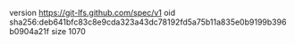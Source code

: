 version https://git-lfs.github.com/spec/v1
oid sha256:deb641bfc83c8e9cda323a43dc78192fd5a75b11a835e0b9199b396b0904a21f
size 1070

